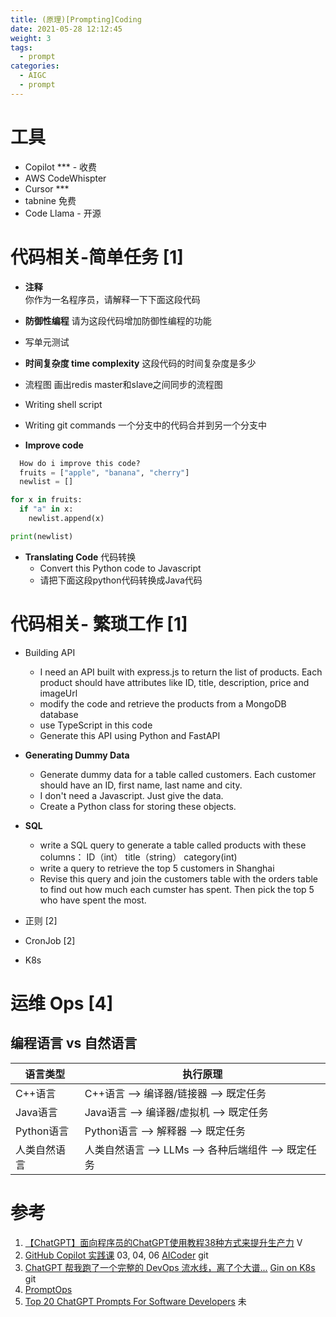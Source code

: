 ```yaml
---
title: (原理)[Prompting]Coding
date: 2021-05-28 12:12:45
weight: 3
tags:
  - prompt
categories:
  - AIGC
  - prompt
---
```


<p></p>
<!-- more -->


# 工具
+ Copilot *** - 收费
+ AWS CodeWhispter
+ Cursor ***
+ tabnine 免费
+ Code Llama  - 开源

# 代码相关-简单任务 [1]

+ **注释**  
   你作为一名程序员，请解释一下下面这段代码
   
+ **防御性编程** 
   请为这段代码增加防御性编程的功能

+ 写单元测试 

+ **时间复杂度  time complexity**
   这段代码的时间复杂度是多少
   
+ 流程图 
   画出redis master和slave之间同步的流程图
   
+ Writing shell script

+ Writing git commands
  一个分支中的代码合并到另一个分支中
  
+ **Improve code**
``` Python
  How do i improve this code?
  fruits = ["apple", "banana", "cherry"]
  newlist = []

for x in fruits:
  if "a" in x:
    newlist.append(x)

print(newlist)
```

+ **Translating Code** 代码转换
  - Convert this Python code to Javascript    
  - 请把下面这段python代码转换成Java代码 
  

# 代码相关- 繁琐工作 [1]

+ Building API
  - I need an API built with express.js to return the list of products. Each product should have attributes like ID, title, description, price and imageUrl
  - modify the code and  retrieve the products from a MongoDB database
  - use TypeScript in this code
  - Generate this API using Python and FastAPI


+ **Generating Dummy Data**
  - Generate dummy data for a table called customers. Each customer should have an ID, first name, last name and city.
  - I don't need a Javascript. Just give the data.
  - Create a Python class for storing these objects.


+ **SQL**
  - write a SQL query to generate a table called products with these columns：
  ID（int）
  title（string）
  category(int)
  - write a query to retrieve the top 5 customers in Shanghai
  - Revise this query and join the customers table with the orders table to find out how much each cumster has spent. Then pick the top 5 who have spent the most.

+ 正则  [2]

+ CronJob [2]

+ K8s


# 运维 Ops [4]


## 编程语言 vs 自然语言
| 语言类型     | 执行原理                                            |
| ------------ | --------------------------------------------------- |
| C++语言      | C++语言 --> 编译器/链接器 --> 既定任务              |
| Java语言     | Java语言 --> 编译器/虚拟机 --> 既定任务             |
| Python语言   | Python语言 --> 解释器 --> 既定任务                  |
| 人类自然语言 | 人类自然语言 --> LLMs --> 各种后端组件 --> 既定任务 |


# 参考   
1. [【ChatGPT】面向程序员的ChatGPT使用教程38种方式来提升生产力](https://www.bilibili.com/video/BV1Z84y1G7nY/) V
2. [GitHub Copilot 实践课](https://time.geekbang.org/opencourse/videointro/100540901) 
   03, 04, 06
   [AICoder](https://github.com/www6v/AICoder) git
3. [ChatGPT 帮我跑了一个完整的 DevOps 流水线，离了个大谱...](https://cloud.tencent.com/developer/article/2207540)
   [Gin on K8s](https://github.com/www6v/AICoder/tree/master/Cursor/) git
4. [PromptOps](https://www.promptops.com/)    
100. [Top 20 ChatGPT Prompts For Software Developers](https://www.geeksforgeeks.org/chatgpt-prompts-for-software-developers/) 未



  ```



